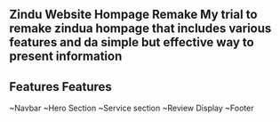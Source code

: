 ## Zindu Website Hompage Remake My trial to remake zindua hompage that includes various features and da simple but effective way to present information
## Features Features
  ~Navbar
  ~Hero Section
  ~Service section
  ~Review Display
  ~Footer
